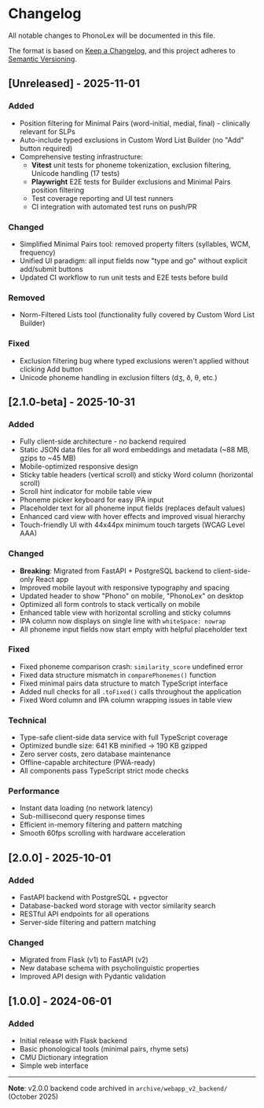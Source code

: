 # Changelog

All notable changes to PhonoLex will be documented in this file.

The format is based on [Keep a Changelog](https://keepachangelog.com/en/1.0.0/),
and this project adheres to [Semantic Versioning](https://semver.org/spec/v2.0.0.html).

## [Unreleased] - 2025-11-01

### Added
- Position filtering for Minimal Pairs (word-initial, medial, final) - clinically relevant for SLPs
- Auto-include typed exclusions in Custom Word List Builder (no "Add" button required)
- Comprehensive testing infrastructure:
  - **Vitest** unit tests for phoneme tokenization, exclusion filtering, Unicode handling (17 tests)
  - **Playwright** E2E tests for Builder exclusions and Minimal Pairs position filtering
  - Test coverage reporting and UI test runners
  - CI integration with automated test runs on push/PR

### Changed
- Simplified Minimal Pairs tool: removed property filters (syllables, WCM, frequency)
- Unified UI paradigm: all input fields now "type and go" without explicit add/submit buttons
- Updated CI workflow to run unit tests and E2E tests before build

### Removed
- Norm-Filtered Lists tool (functionality fully covered by Custom Word List Builder)

### Fixed
- Exclusion filtering bug where typed exclusions weren't applied without clicking Add button
- Unicode phoneme handling in exclusion filters (dʒ, ð, θ, etc.)

## [2.1.0-beta] - 2025-10-31

### Added
- Fully client-side architecture - no backend required
- Static JSON data files for all word embeddings and metadata (~88 MB, gzips to ~45 MB)
- Mobile-optimized responsive design
- Sticky table headers (vertical scroll) and sticky Word column (horizontal scroll)
- Scroll hint indicator for mobile table view
- Phoneme picker keyboard for easy IPA input
- Placeholder text for all phoneme input fields (replaces default values)
- Enhanced card view with hover effects and improved visual hierarchy
- Touch-friendly UI with 44x44px minimum touch targets (WCAG Level AAA)

### Changed
- **Breaking**: Migrated from FastAPI + PostgreSQL backend to client-side-only React app
- Improved mobile layout with responsive typography and spacing
- Updated header to show "Phono" on mobile, "PhonoLex" on desktop
- Optimized all form controls to stack vertically on mobile
- Enhanced table view with horizontal scrolling and sticky columns
- IPA column now displays on single line with `whiteSpace: nowrap`
- All phoneme input fields now start empty with helpful placeholder text

### Fixed
- Fixed phoneme comparison crash: `similarity_score` undefined error
- Fixed data structure mismatch in `comparePhonemes()` function
- Fixed minimal pairs data structure to match TypeScript interface
- Added null checks for all `.toFixed()` calls throughout the application
- Fixed Word column and IPA column wrapping issues in table view

### Technical
- Type-safe client-side data service with full TypeScript coverage
- Optimized bundle size: 641 KB minified → 190 KB gzipped
- Zero server costs, zero database maintenance
- Offline-capable architecture (PWA-ready)
- All components pass TypeScript strict mode checks

### Performance
- Instant data loading (no network latency)
- Sub-millisecond query response times
- Efficient in-memory filtering and pattern matching
- Smooth 60fps scrolling with hardware acceleration

## [2.0.0] - 2025-10-01

### Added
- FastAPI backend with PostgreSQL + pgvector
- Database-backed word storage with vector similarity search
- RESTful API endpoints for all operations
- Server-side filtering and pattern matching

### Changed
- Migrated from Flask (v1) to FastAPI (v2)
- New database schema with psycholinguistic properties
- Improved API design with Pydantic validation

## [1.0.0] - 2024-06-01

### Added
- Initial release with Flask backend
- Basic phonological tools (minimal pairs, rhyme sets)
- CMU Dictionary integration
- Simple web interface

---

**Note**: v2.0.0 backend code archived in `archive/webapp_v2_backend/` (October 2025)
